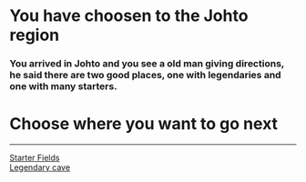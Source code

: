 # You have choosen to the Johto region  
### You arrived in Johto and you see a old man giving directions, he said there are two good places, one with legendaries and one with many starters.  
# Choose where you want to go next
---
[Starter Fields](capture-other.md)  
[Legendary cave](mewtwo.md)  
